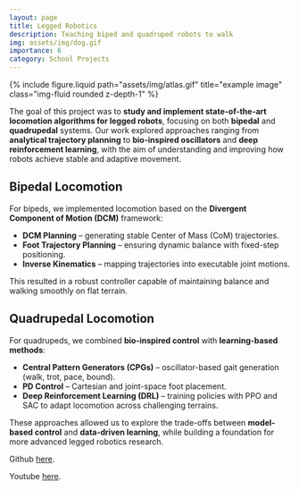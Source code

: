 ```yaml
---
layout: page
title: Legged Robotics
description: Teaching biped and quadruped robots to walk 
img: assets/img/dog.gif
importance: 6
category: School Projects
---
```


<div class="row justify-content-center">
    <div class="col-sm-8 mt-3 mt-md-0">
        {% include figure.liquid path="assets/img/atlas.gif" title="example image" class="img-fluid rounded z-depth-1" %}
    </div>
</div>

The goal of this project was to **study and implement state-of-the-art locomotion algorithms for legged robots**, focusing on both **bipedal** and **quadrupedal** systems. Our work explored approaches ranging from **analytical trajectory planning** to **bio-inspired oscillators** and **deep reinforcement learning**, with the aim of understanding and improving how robots achieve stable and adaptive movement.  

## Bipedal Locomotion  

For bipeds, we implemented locomotion based on the **Divergent Component of Motion (DCM)** framework:  
- **DCM Planning** – generating stable Center of Mass (CoM) trajectories.  
- **Foot Trajectory Planning** – ensuring dynamic balance with fixed-step positioning.  
- **Inverse Kinematics** – mapping trajectories into executable joint motions.  

This resulted in a robust controller capable of maintaining balance and walking smoothly on flat terrain.  

## Quadrupedal Locomotion  

For quadrupeds, we combined **bio-inspired control** with **learning-based methods**:  
- **Central Pattern Generators (CPGs)** – oscillator-based gait generation (walk, trot, pace, bound).  
- **PD Control** – Cartesian and joint-space foot placement.  
- **Deep Reinforcement Learning (DRL)** – training policies with PPO and SAC to adapt locomotion across challenging terrains.  

These approaches allowed us to explore the trade-offs between **model-based control** and **data-driven learning**, while building a foundation for more advanced legged robotics research.  


Github <a href="https://github.com/nlugon/legged-robotics">here</a>.

Youtube <a href="https://www.youtube.com/watch?v=mAbwYRhE2rQ">here</a>.